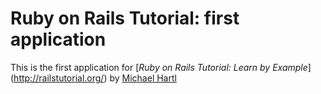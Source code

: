 # Ruby on Rails Tutorial: first application

This is the first application for [*Ruby on Rails Tutorial: Learn by Example*]
(http://railstutorial.org/) by [Michael Hartl](http://michaelhartl.com/)
